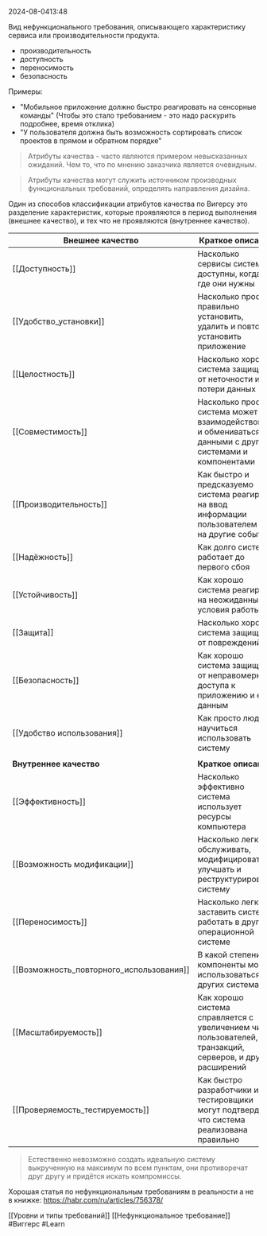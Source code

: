  2024-08-0413:48

Вид  нефункционального требования, описывающего характеристику сервиса или производительности продукта.

- производительность
- доступность
- переносимость
- безопасность

Примеры:
- "Мобильное приложение должно быстро реагировать на сенсорные команды" (Чтобы это стало требованием - это надо раскурить подробнее, время отклика)
- "У пользователя должна быть возможность сортировать список проектов в прямом и обратном порядке"

>Атрибуты качества - часто являются примером невысказанных ожиданий. Чем то, что по мнению заказчика является очевидным.

>Атрибуты качества могут служить источником производных функциональных требований, определять направления дизайна.

Один из способов классификации атрибутов качества по Вигерсу это разделение характеристик, которые проявляются в период выполнения (внешнее качество), и тех что не проявляются (внутреннее качество).

| Внешнее качество                         | Краткое описание                                                                                            |
| ---------------------------------------- | ----------------------------------------------------------------------------------------------------------- |
| [[Доступность]]                          | Насколько сервисы системы доступны, когда и где они нужны                                                   |
| [[Удобство_установки]]                   | Насколько просто правильно установить, удалить и повторно установить приложение                             |
| [[Целостность]]                          | Насколько хорошо система защищает от неточности и потери данных                                             |
| [[Совместимость]]                        | Насколько просто система может взаимодействовать и обмениваться данными с другими системами и компонентами  |
| [[Производительность]]                   | Как быстро и предсказуемо система реагирует на ввод информации пользователем и на другие события            |
| [[Надёжность]]                           | Как долго система работает до первого сбоя                                                                  |
| [[Устойчивость]]                         | Как хорошо система реагирует на неожиданные условия работы                                                  |
| [[Защита]]                               | Насколько хорошо система защищает от повреждений                                                            |
| [[Безопасность]]                         | Как хорошо система защищает от неправомерного доступа к приложению и его данным                             |
| [[Удобство использования]]               | Как просто людям научиться использовать систему                                                             |
|                                          |                                                                                                             |
| **Внутреннее качество**                  | **Краткое описание**                                                                                        |
| [[Эффективность]]                        | Насколько эффективно система использует ресурсы компьютера                                                  |
| [[Возможность модификации]]              | Насколько легко обслуживать, модифицировать, улучшать и реструктурировать систему                           |
| [[Переносимость]]                        | Насколько легко заставить систему работать в другой операционной системе                                    |
| [[Возможность_повторного_использования]] | В какой степени компоненты могут использоваться в других системах                                           |
| [[Масштабируемость]]                     | Как хорошо система справляется с увеличением числа пользователей, транзакций, серверов, и других расширений |
| [[Проверяемость_тестируемость]]          | Как быстро разработчики и тестировщики могут подтвердить, что система реализована правильно                 |
>Естественно невозможно создать идеальную систему выкрученную на максимум по всем пунктам, они противоречат друг другу и придётся искать компромиссы.


Хорошая статья по нефункциональным требованиям в реальности а не в книжке:
https://habr.com/ru/articles/756378/



[[Уровни и типы требований]]
[[Нефункциональное требование]]
#Виггерс 
#Learn